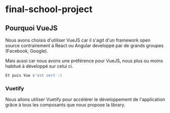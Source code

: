 # final-school-project

## Pourquoi VueJS

Nous avons choisis d'utiliser VueJS car il s'agit d'un framework open source contrairement à React ou Angular developpé par de grands groupes (Facebook, Google).

Mais aussi car nous avons une préférence pour VueJS, nous plus ou moins habitué à développé sur celui ci.

```bash
Et puis Vue c'est vert :)
```

### Vuetify

Nous allons utiliser Vuetify pour accélérer le développement de l'application grâce à tous les composants que nous propose la library.
